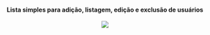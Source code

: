 <h4 align="center">Lista simples para adição, listagem, edição e exclusão de usuários</h4>
<div align="center">
 <img src="https://user-images.githubusercontent.com/50087300/170372364-313d91fe-f121-49fa-bfe5-05c82b75b20f.png"/>
</div>
